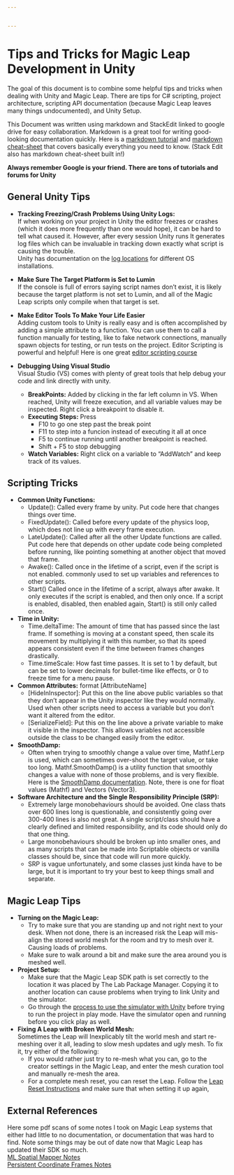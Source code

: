 ```yaml
---


---
```


<h1 id="tips-and-tricks-for-magic-leap-development-in-unity">Tips and Tricks for Magic Leap Development in Unity</h1>
<p>The goal of this document is to combine some helpful tips and tricks when dealing with Unity and Magic Leap. There are tips for C# scripting, project architecture, scripting API documentation (because Magic Leap leaves many things undocumented), and Unity Setup.</p>
<p>This Document was written using markdown and StackEdit linked to google drive for easy collaboration. Markdown is a great tool for writing good-looking documentation quickly. Here is a <a href="https://www.markdowntutorial.com/">markdown tutorial</a> and <a href="https://www.markdownguide.org/cheat-sheet/">markdown cheat-sheet</a> that covers basically everything you need to know. (Stack Edit also has markdown cheat-sheet built in!)</p>
<p><strong>Always remember Google is your friend. There are tons of tutorials and forums for Unity</strong></p>
<h2 id="general-unity-tips">General Unity Tips</h2>
<ul>
<li>
<p><strong>Tracking Freezing/Crash Problems Using Unity Logs:</strong><br>
If when working on your project in Unity the editor freezes or crashes (which it does more frequently than one would hope), it can be hard to tell what caused it. However, after every session Unity runs It generates log files which can be invaluable in tracking down exactly what script is causing the trouble.<br>
Unity has documentation on the <a href="https://docs.unity3d.com/Manual/LogFiles.html#:~:text=Package%20Manager,-To%20view%20the&amp;text=app%20utility%20to%20find%20the,%5CUnity%5CEditor%5CEditor">log locations</a> for different OS installations.</p>
</li>
<li>
<p><strong>Make Sure The Target Platform is Set to Lumin</strong><br>
If the console is full of errors saying script names don’t exist, it is likely because the target platform is not set to Lumin, and all of the Magic Leap scripts only compile when that target is set.</p>
</li>
<li>
<p><strong>Make Editor Tools To Make Your Life Easier</strong><br>
Adding custom tools to Unity is really easy and is often accomplished by adding a simple attribute to a function. You can use them to call a function manually for testing, like to fake network connections, manually spawn objects for testing, or run tests on the project. Editor Scripting is powerful and helpful! Here is one great <a href="https://learn.unity.com/tutorial/editor-scripting">editor scripting course</a></p>
</li>
<li>
<p><strong>Debugging Using Visual Studio</strong><br>
Visual Studio (VS) comes with plenty of great tools that help debug your code and link directly with unity.</p>
<ul>
<li><strong>BreakPoints:</strong> Added by clicking in the far left column in VS. When reached, Unity will freeze execution, and all variable values may be inspected. Right click a breakpoint to disable it.</li>
<li><strong>Executing Steps:</strong> Press
<ul>
<li>F10 to go one step past the break point</li>
<li>F11 to step into a funcion instead of executing it all at once</li>
<li>F5 to continue running until another breakpoint is reached.</li>
<li>Shift + F5 to stop debugging</li>
</ul>
</li>
<li><strong>Watch Variables:</strong> Right click on a variable to “AddWatch” and keep track of its values.</li>
</ul>
</li>
</ul>
<h2 id="scripting-tricks">Scripting Tricks</h2>
<ul>
<li><strong>Common Unity Functions:</strong>
<ul>
<li>Update(): Called every frame by unity. Put code here that changes things over time.</li>
<li>FixedUpdate(): Called before every update of the physics loop, which does not line up with every frame execution.</li>
<li>LateUpdate(): Called after all the other Update functions are called. Put code here that depends on other update code being completed before running, like pointing something at another object that moved that frame.</li>
<li>Awake(): Called once in the lifetime of a script, even if the script is not enabled. commonly used to set up variables and references to other scripts.</li>
<li>Start() Called once in the lifetime of a script, always after awake. It only executes if the script is enabled, and then only once. If a script is enabled, disabled, then enabled again, Start() is still only called once.</li>
</ul>
</li>
<li><strong>Time in Unity:</strong>
<ul>
<li>Time.deltaTime: The amount of time that has passed since the last frame. If something is moving at a constant speed, then scale its movement by multiplying it with this number, so that its speed appears consistent even if the time between frames changes drastically.</li>
<li>Time.timeScale: How fast time passes. It is set to 1 by default, but can be set to lower decimals for bullet-time like effects, or 0 to freeze time for a menu pause.</li>
</ul>
</li>
<li><strong>Common Attributes:</strong> format [AttributeName]
<ul>
<li>[HideInInspector]: Put this on the line above public variables so that they don’t appear in the Unity inspector like they would normally. Used when other scripts need to access a variable but you don’t want it altered from the editor.</li>
<li>[SerializeField]: Put this on the line above a private variable to make it visible in the inspector. This allows variables not accessible outside the class to be changed easily from the editor.</li>
</ul>
</li>
<li><strong>SmoothDamp:</strong>
<ul>
<li>Often when trying to smoothly change a value over time, Mathf.Lerp is used, which can sometimes over-shoot the target value, or take too long. Mathf.SmoothDamp() is a utility function that smoothly changes a value with none of those problems, and is very flexible. Here is the <a href="https://docs.unity3d.com/ScriptReference/Mathf.SmoothDamp.html">SmoothDamp documentation</a>. Note, there is one for float values (Mathf) and Vectors (Vector3).</li>
</ul>
</li>
<li><strong>Software Architecture and the Single Responsibility Principle (SRP):</strong>
<ul>
<li>Extremely large monobehaviours should be avoided. One class thats over 600 lines long is questionable, and consistently going over 300-400 lines is also not great. A single script/class should have a clearly defined and limited responsibility, and its code should only do that one thing.</li>
<li>Large monobehaviours should be broken up into smaller ones, and as many scripts that can be made into Scriptable objects or vanilla classes should be, since that code will run more quickly.</li>
<li>SRP is vague unfortunately, and some classes just kinda have to be large, but it is important to try your best to keep things small and separate.</li>
</ul>
</li>
</ul>
<h2 id="magic-leap-tips">Magic Leap Tips</h2>
<ul>
<li><strong>Turning on the Magic Leap:</strong>
<ul>
<li>Try to make sure that you are standing up and not right next to your desk. When not done, there is an increased risk the Leap will mis-align the stored world mesh for the room and try to mesh over it. Causing loads of problems.</li>
<li>Make sure to walk around a bit and make sure the area around you is meshed well.</li>
</ul>
</li>
<li><strong>Project Setup:</strong>
<ul>
<li>Make sure that the Magic Leap SDK path is set correctly to the location it was placed by The Lab Package Manager. Copying it to another location can cause problems when trying to link Unity and the simulator.</li>
<li>Go through the <a href="https://developer.magicleap.com/en-us/learn/guides/sdk-play-mode-in-unity-with-ml-remote">process to use the simulator with Unity</a> before trying to run the project in play mode. Have the simulator open and running before you click play as well.</li>
</ul>
</li>
<li><strong>Fixing A Leap with Broken World Mesh:</strong><br>
Sometimes the Leap will Inexplicably tilt the world mesh and start re-meshing over it all, leading to slow mesh updates and ugly mesh. To fix it, try either of the following:
<ul>
<li>If you would rather just try to re-mesh what you can, go to the creator settings in the Magic Leap, and enter the mesh curation tool and manually re-mesh the area.</li>
<li>For a complete mesh reset, you can reset the Leap. Follow the <a href="%5Bhttps://forum.magicleap.com/hc/en-us/community/posts/360019076432-Forgot-Password-PIN%5D(https://forum.magicleap.com/hc/en-us/community/posts/360019076432-Forgot-Password-PIN)">Leap Reset Instructions</a> and make sure that when setting it up again,</li>
</ul>
</li>
</ul>
<h2 id="external-references">External References</h2>
<p>Here some pdf scans of some notes I took on Magic Leap systems that either had little to no documentation, or documentation that was hard to find. Note some things may be out of date now that Magic Leap has updated their SDK so much.<br>
<a href="https://drive.google.com/file/d/1SEU_owuxNq6fmC0KKGGWHmCDk4UyKBWg/view?usp=sharing">ML Spatial Mapper Notes</a><br>
<a href="https://drive.google.com/file/d/1W_M6tLggAxl5e6rQiBiXOVgvSpqidDB-/view?usp=sharing">Persistent Coordinate Frames Notes</a></p>

